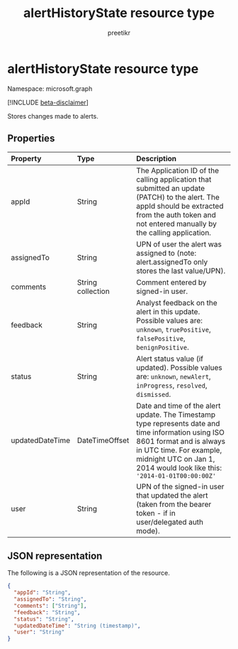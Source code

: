 ﻿---
title: "alertHistoryState resource type"
description: "Stores changes made to alerts."
localization_priority: Normal
author: "preetikr"
ms.prod: "security"
doc_type: resourcePageType
---

# alertHistoryState resource type

Namespace: microsoft.graph

[!INCLUDE [beta-disclaimer](../../includes/beta-disclaimer.md)]

Stores changes made to alerts.

## Properties

| Property        | Type              | Description                                                                                                                                                                                                                         |
| :-------------- | :---------------- | :---------------------------------------------------------------------------------------------------------------------------------------------------------------------------------------------------------------------------------- |
| appId           | String            | The Application ID of the calling application that submitted an update (PATCH) to the alert. The appId should be extracted from the auth token and not entered manually by the calling application.                                 |
| assignedTo      | String            | UPN of user the alert was assigned to (note: alert.assignedTo only stores the last value/UPN).                                                                                                                                      |
| comments        | String collection | Comment entered by signed-in user.                                                                                                                                                                                                  |
| feedback        | String            | Analyst feedback on the alert in this update. Possible values are: `unknown`, `truePositive`, `falsePositive`, `benignPositive`.                                                                                                    |
| status          | String            | Alert status value (if updated). Possible values are: `unknown`, `newAlert`, `inProgress`, `resolved`, `dismissed`.                                                                                                                 |
| updatedDateTime | DateTimeOffset    | Date and time of the alert update. The Timestamp type represents date and time information using ISO 8601 format and is always in UTC time. For example, midnight UTC on Jan 1, 2014 would look like this: `'2014-01-01T00:00:00Z'` |
| user            | String            | UPN of the signed-in user that updated the alert (taken from the bearer token - if in user/delegated auth mode).                                                                                                                    |

## JSON representation

The following is a JSON representation of the resource.

<!-- {
  "blockType": "resource",
  "optionalProperties": [

  ],
  "@odata.type": "microsoft.graph.alertHistoryState",
  "baseType": null
}-->

```json
{
  "appId": "String",
  "assignedTo": "String",
  "comments": ["String"],
  "feedback": "String",
  "status": "String",
  "updatedDateTime": "String (timestamp)",
  "user": "String"
}
```

<!-- uuid: 16cd6b66-4b1a-43a1-adaf-3a886856ed98
2019-02-04 14:57:30 UTC -->

<!-- {
  "type": "#page.annotation",
  "description": "alertHistoryState resource",
  "keywords": "",
  "section": "documentation",
  "tocPath": ""
}-->
